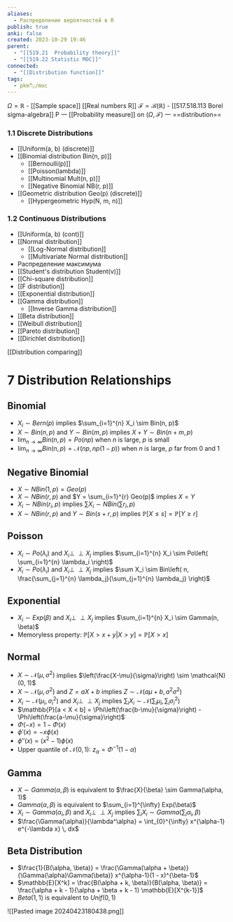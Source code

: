```yaml
---
aliases:
  - Распределение вероятностей в R
publish: true
anki: false
created: 2023-10-29 19:46
parent:
  - "[[519.21  Probability theory]]"
  - "[[519.22 Statistic MOC]]"
connected:
  - "[[Distribution function]]"
tags:
  - pkm🏷/moc
---
```


$\Omega=\mathbb{R}$ -  [[Sample space]] [[Real numbers R]]
$\mathcal{F}=\mathcal{B}(\mathbb{R})$ -  [[517.518.113 Borel sigma-algebra]]
P 一 [[Probability measure]] on $(\Omega,\mathcal{F})$ 一 ==distribution==

### 1.1 Discrete Distributions
- [[Uniform(a, b)  (discrete)]]
- [[Binomial distribution Bin(n, p)]]
	- [[Bernoulli(p)]]  
	- [[Poisson(lambda)]] 
	- [[Multinomial Mult(n, p)]]
	- [[Negative Binomial NB(r, p)]]
- [[Geometric distribution Geo(p) (discrete)]]
	- [[Hypergeometric Hyp(N, m, n)]]

### 1.2 Continuous Distributions
- [[Uniform(a, b)  (cont)]]
- [[Normal distribution]]
	- [[Log-Normal distribution]]
	- [[Multivariate Normal distribution]]
- Распределение максимума
- [[Student's distribution Student(v)]]
- [[Chi-square distribution]]
- [[F distribution]]
- [[Exponential distribution]]
- [[Gamma distribution]]
	- [[Inverse Gamma distribution]]
- [[Beta distribution]]
- [[Weibull distribution]]
- [[Pareto distribution]]
- [[Dirichlet distribution]]


[[Distribution comparing]]

# 7 Distribution Relationships

## Binomial

- $X_i \sim Bern(p)$ implies $\sum_{i=1}^{n} X_i \sim Bin(n, p)$
- $X \sim Bin(n, p)$ and $Y \sim Bin(m, p)$ implies $X + Y \sim Bin(n + m, p)$
- $\lim_{n \to \infty} Bin(n, p) = Po(np)$ when $n$ is large, $p$ is small
- $\lim_{n \to \infty} Bin(n, p) = \mathcal{N}(np, np(1 - p))$ when $n$ is large, $p$ far from 0 and 1

## Negative Binomial

- $X \sim NBin(1, p) = Geo(p)$
- $X \sim NBin(r, p)$ and $Y = \sum_{i=1}^{r} Geo(p)$ implies $X = Y$
- $X_i \sim NBin(r_i, p)$ implies $\sum X_i \sim NBin(\sum r_i, p)$
- $X \sim NBin(r, p)$ and $Y \sim Bin(s + r, p)$ implies $\mathbb{P}[X \leq s] = \mathbb{P}[Y \geq r]$

## Poisson

- $X_i \sim Po(\lambda_i)$ and $X_i \perp\!\!\!\perp X_j$ implies $\sum_{i=1}^{n} X_i \sim Po\left( \sum_{i=1}^{n} \lambda_i \right)$
- $X_i \sim Po(\lambda_i)$ and $X_i \perp\!\!\!\perp X_j$ implies $\sum X_i \sim Bin\left( n, \frac{\sum_{j=1}^{n} \lambda_j}{\sum_{j=1}^{n} \lambda_j} \right)$

## Exponential

- $X_i \sim Exp(\beta)$ and $X_i \perp\!\!\!\perp X_j$ implies $\sum_{i=1}^{n} X_i \sim Gamma(n, \beta)$
- Memoryless property: $\mathbb{P}[X > x + y | X > y] = \mathbb{P}[X > x]$
## Normal

- $X \sim \mathcal{N}(\mu, \sigma^2)$ implies $\left(\frac{X-\mu}{\sigma}\right) \sim \mathcal{N}(0, 1)$
- $X \sim \mathcal{N}(\mu, \sigma^2)$ and $Z = aX + b$ implies $Z \sim \mathcal{N}(a\mu + b, a^2\sigma^2)$
- $X_i \sim \mathcal{N}(\mu_i, \sigma_i^2)$ and $X_i \perp\!\!\!\perp X_j$ implies $\sum_i X_i \sim \mathcal{N}\left(\sum_i \mu_i, \sum_i \sigma_i^2\right)$
- $\mathbb{P}[a < X < b] = \Phi\left(\frac{b-\mu}{\sigma}\right) - \Phi\left(\frac{a-\mu}{\sigma}\right)$
- $\Phi(-x) = 1 - \Phi(x)$
- $\phi'(x) = -x\phi(x)$
- $\phi''(x) = (x^2 - 1)\phi(x)$
- Upper quantile of $\mathcal{N}(0, 1)$: $z_\alpha = \Phi^{-1}(1 - \alpha)$

## Gamma

- $X \sim Gamma(\alpha, \beta)$ is equivalent to $\frac{X}{\beta} \sim Gamma(\alpha, 1)$
- $Gamma(\alpha, \beta)$ is equivalent to $\sum_{i=1}^{\infty} Exp(\beta)$
- $X_i \sim Gamma(\alpha_i, \beta)$ and $X_i \perp\!\!\!\perp X_j$ implies $\sum_i X_i \sim Gamma\left(\sum_i \alpha_i, \beta\right)$
- $\frac{\Gamma(\alpha)}{\lambda^\alpha} = \int_{0}^{\infty} x^{\alpha-1} e^{-\lambda x} \, dx$

## Beta Distribution

- $\frac{1}{B(\alpha, \beta)} = \frac{\Gamma(\alpha + \beta)}{\Gamma(\alpha)\Gamma(\beta)} x^{\alpha-1}(1 - x)^{\beta-1}$
- $\mathbb{E}[X^k] = \frac{B(\alpha + k, \beta)}{B(\alpha, \beta)} = \frac{\alpha + k - 1}{\alpha + \beta + k - 1} \mathbb{E}[X^{k-1}]$
- $Beta(1, 1)$ is equivalent to $Unif(0, 1)$



![[Pasted image 20240423180438.png]]